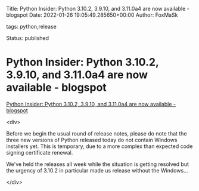 Title: Python Insider: Python 3.10.2, 3.9.10, and 3.11.0a4 are now available - blogspot
Date: 2022-01-26 19:05:49.285650+00:00
Author: FoxMaSk 

tags: python,release

Status: published





# Python Insider: Python 3.10.2, 3.9.10, and 3.11.0a4 are now available - blogspot

[Python Insider: Python 3.10.2, 3.9.10, and 3.11.0a4 are now available - blogspot](https://pythoninsider.blogspot.com/2022/01/python-3102-3910-and-3110a4-are-now.html?m=1)

&lt;div&gt;

Before we begin the usual round of release notes, please do note that
the three new versions of Python released today do not contain Windows
installers yet. This is temporary, due to a more complex than expected
code signing certificate renewal.

We&#39;ve held the releases all week while the situation is getting resolved
but the urgency of 3.10.2 in particular made us release without the
Windows...

&lt;/div&gt;
